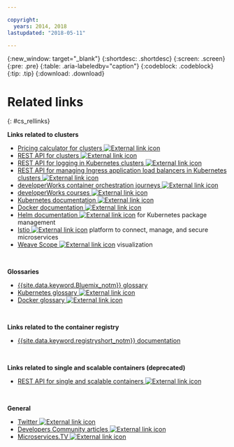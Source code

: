 ```yaml
---

copyright:
  years: 2014, 2018
lastupdated: "2018-05-11"

---
```


{:new_window: target="_blank"}
{:shortdesc: .shortdesc}
{:screen: .screen}
{:pre: .pre}
{:table: .aria-labeledby="caption"}
{:codeblock: .codeblock}
{:tip: .tip}
{:download: .download}




# Related links
{: #cs_rellinks}

**Links related to clusters**

- [Pricing calculator for clusters ![External link icon](../icons/launch-glyph.svg "External link icon")](https://console.bluemix.net/?direct=classic%2F&env_id=ibm%3Ayp%3Aus-south#/pricing/cloudOEPaneId=pricing&paneId=pricingSheet&orgGuid=83f3f6dd-e430-4955-8225-0963753d8b0f&spaceGuid=f616188f-e265-4e04-84be-1b3d2ec63db3)
- [REST API for clusters ![External link icon](../icons/launch-glyph.svg "External link icon")](https://containers.bluemix.net/swagger)
- [REST API for logging in Kubernetes clusters ![External link icon](../icons/launch-glyph.svg "External link icon")](https://us-south.containers.bluemix.net/swagger-logging/)
- [REST API for managing Ingress application load balancers in Kubernetes clusters ![External link icon](../icons/launch-glyph.svg "External link icon")](https://us-south.containers.bluemix.net/swagger-alb-api/)
- [developerWorks container orchestration journeys ![External link icon](../icons/launch-glyph.svg "External link icon")](https://developer.ibm.com/code/journey/category/container-orchestration/)
- [developerWorks courses ![External link icon](../icons/launch-glyph.svg "External link icon")](https://developer.ibm.com/courses/all/?s=IBM+Cloud+Container+Service)
- [Kubernetes documentation ![External link icon](../icons/launch-glyph.svg "External link icon")](https://kubernetes.io/)
- [Docker documentation ![External link icon](../icons/launch-glyph.svg "External link icon")](https://docs.docker.com/engine/)
- <a href="https://docs.helm.sh/helm/" target="_blank">Helm documentation <img src="../icons/launch-glyph.svg" alt="External link icon"></a> for Kubernetes package management
- [Istio ![External link icon](../icons/launch-glyph.svg "External link icon")](https://istio.io/) platform to connect, manage, and secure microservices
- [Weave Scope ![External link icon](../icons/launch-glyph.svg "External link icon")](https://www.weave.works/oss/scope/) visualization

<br />


**Glossaries**

- [{{site.data.keyword.Bluemix_notm}} glossary](/docs/overview/glossary/index.html)
- [Kubernetes glossary ![External link icon](../icons/launch-glyph.svg "External link icon")](https://kubernetes.io/docs/reference/glossary/?fundamental=true)
- [Docker glossary ![External link icon](../icons/launch-glyph.svg "External link icon")](https://docs.docker.com/glossary/)

<br />


**Links related to the container registry**

- [{{site.data.keyword.registryshort_notm}} documentation](/docs/services/Registry/index.html)


<br />



**Links related to single and scalable containers (deprecated)**

- [REST API for single and scalable containers ![External link icon](../icons/launch-glyph.svg "External link icon")](http://ccsapi-doc.mybluemix.net/)

<br />



**General**

- [Twitter ![External link icon](../icons/launch-glyph.svg "External link icon")](https://twitter.com/hashtag/ibmcontainers)
- [Developers Community articles ![External link icon](../icons/launch-glyph.svg "External link icon")](https://www.ibm.com/blogs/bluemix/tag/containers/)
- [Microservices.TV ![External link icon](../icons/launch-glyph.svg "External link icon")](https://developer.ibm.com/tv/microservices/)

<br />

